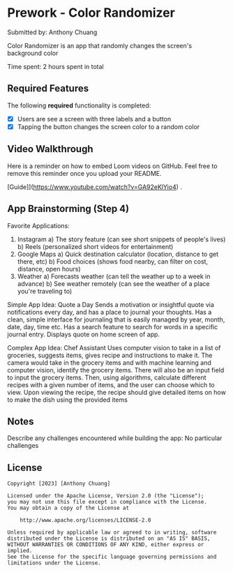 # Prework - Color Randomizer

Submitted by: Anthony Chuang

Color Randomizer is an app that randomly changes the screen's background color

Time spent: 2 hours spent in total

## Required Features

The following **required** functionality is completed:

- [x] Users are see a screen with three labels and a button
- [x] Tapping the button changes the screen color to a random color
 
## Video Walkthrough

Here is a reminder on how to embed Loom videos on GitHub. Feel free to remove this reminder once you upload your README. 

[Guide]](https://www.youtube.com/watch?v=GA92eKlYio4) .

## App Brainstorming (Step 4)

Favorite Applications:
1) Instagram
    a) The story feature (can see short snippets of people's lives)
    b) Reels (personalized short videos for entertainment)
2) Google Maps
    a) Quick destination calculator (location, distance to get there, etc)
    b) Food choices (shows food nearby, can filter on cost, distance, open hours)
3) Weather
    a) Forecasts weather (can tell the weather up to a week in advance)
    b) See weather remotely (can see the weather of a place you're traveling to)

Simple App Idea: Quote a Day
Sends a motivation or insightful quote via notifications every day, and has a place 
to journal your thoughts. Has a clean, simple interface for journaling that is easily
managed by year, month, date, day, time etc. Has a search feature to search for words 
in a specific journal entry. Displays quote on home screen of app.
    

Complex App Idea: Chef Assistant
Uses computer vision to take in a list of groceries, suggests items, gives recipe 
and instructions to make it. The camera would take in the grocery items and with 
machine learning and computer vision, identify the grocery items. There will also
be an input field to input the grocery items. Then, using algorithms, calculate 
different recipes with a given number of items, and the user can choose which to view.
Upon viewing the recipe, the recipe should give detailed items on how to make the dish
using the provided items

## Notes

Describe any challenges encountered while building the app:
No particular challenges

## License

    Copyright [2023] [Anthony Chuang]

    Licensed under the Apache License, Version 2.0 (the "License");
    you may not use this file except in compliance with the License.
    You may obtain a copy of the License at

        http://www.apache.org/licenses/LICENSE-2.0

    Unless required by applicable law or agreed to in writing, software
    distributed under the License is distributed on an "AS IS" BASIS,
    WITHOUT WARRANTIES OR CONDITIONS OF ANY KIND, either express or implied.
    See the License for the specific language governing permissions and
    limitations under the License.
